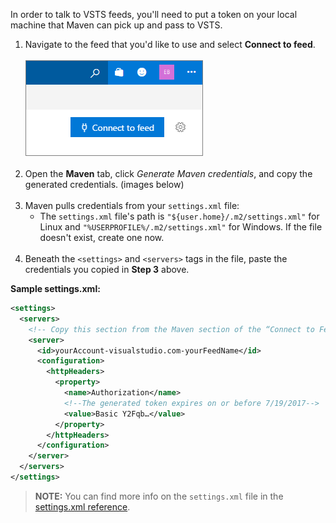 In order to talk to VSTS feeds, you'll need to put a token on your local machine that Maven can pick up and pass to VSTS.  

1. Navigate to the feed that you'd like to use and select **Connect to feed**.<br><br>
![Connect to feed button in the upper-right of the page](../_img/connect-to-feed.png)<br><br>
2. Open the **Maven** tab, click *Generate Maven credentials*, and copy the generated credentials. (images below) <br><br>
3. Maven pulls credentials from your `settings.xml` file:
    * The `settings.xml` file's path is `"${user.home}/.m2/settings.xml"` for Linux and `"%USERPROFILE%/.m2/settings.xml"` for Windows.  If the file doesn't exist, create one now.<br><br>
4. Beneath the `<settings>` and `<servers>` tags in the file, paste the credentials you copied in **Step 3** above.

**Sample settings.xml:**

```xml
<settings>
  <servers>
    <!-- Copy this section from the Maven section of the “Connect to Feed” dialog” -->
    <server>
      <id>yourAccount-visualstudio.com-yourFeedName</id>
      <configuration>
        <httpHeaders>
          <property>
            <name>Authorization</name>
            <!--The generated token expires on or before 7/19/2017-->
            <value>Basic Y2Fqb…</value>
          </property>
        </httpHeaders>
      </configuration>
    </server>
  </servers>
</settings>
```

>**NOTE:** You can find more info on the `settings.xml` file in the 
>[settings.xml reference](https://maven.apache.org/settings.html).